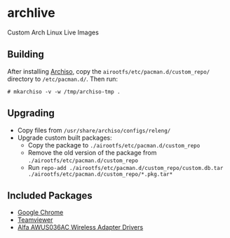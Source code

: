 # archlive

Custom Arch Linux Live Images

## Building

After installing [Archiso](https://wiki.archlinux.org/index.php/Archiso), copy the `airootfs/etc/pacman.d/custom_repo/` directory to `/etc/pacman.d/`.  Then run:

```
# mkarchiso -v -w /tmp/archiso-tmp .
```

## Upgrading

- Copy files from `/usr/share/archiso/configs/releng/`
- Upgrade custom built packages:
    - Copy the package to `./airootfs/etc/pacman.d/custom_repo`
    - Remove the old version of the package from `./airootfs/etc/pacman.d/custom_repo`
    - Run `repo-add ./airootfs/etc/pacman.d/custom_repo/custom.db.tar ./airootfs/etc/pacman.d/custom_repo/*.pkg.tar*`

## Included Packages

- [Google Chrome](https://aur.archlinux.org/packages/google-chrome/)
- [Teamviewer](https://aur.archlinux.org/packages/teamviewer/)
- [Alfa AWUS036AC Wireless Adapter Drivers](https://aur.archlinux.org/packages/rtl88xxau-aircrack-dkms-git/)
